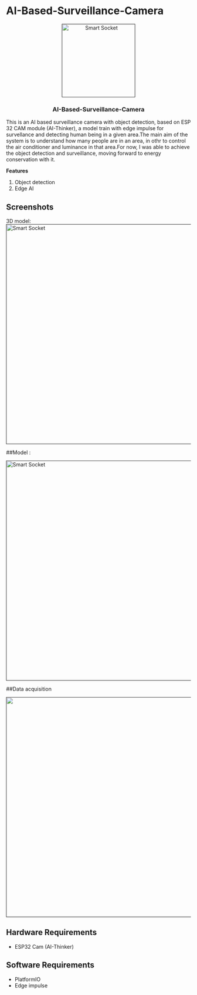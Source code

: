# AI-Based-Surveillance-Camera

<p align="center">
    <a href="" rel="noopener">
        <img width=200px height=200px src = "https://github.com/aliyou-sn/Surveillance-Camera-with-object-detection/blob/main/AI%20surveillance" alt="Smart Socket">
    </a>
</p>

<h3 align="center">AI-Based-Surveillance-Camera</h3>

This is an AI based surveillance camera with object detection, based on ESP 32 CAM module (AI-Thinker), a model train with edge impulse for survellance and detecting human being in a given area.The main aim of the system is to understand how many people are in an area, in othr to control the air conditioner and luminance in that area.For now, I was able to achieve the object detection and surveillance, moving forward to energy conservation with it.

**Features**

1. Object detection
2. Edge AI

## Screenshots

3D model:
<a href="" rel="noopener">
        <img width=1000px height=600px src = "https://github.com/aliyou-sn/Surveillance-Camera-with-object-detection/blob/main/Images/2.jpeg" alt="Smart Socket">
    </a>


##Model :

<a href="" rel="noopener">
        <img width=1000px height=600px src = "https://github.com/aliyou-sn/Surveillance-Camera-with-object-detection/blob/main/Screenshot%202023-07-10%20at%2012.37.00%20PM.png" alt="Smart Socket">
    </a>

##Data acquisition


<a href="" rel="noopener">
        <img width=1000px height=600px src = "https://github.com/aliyou-sn/Surveillance-Camera-with-object-detection/blob/main/Screenshot%202023-07-11%20at%2012.03.59%20PM.png">
    </a>

## Hardware Requirements

* ESP32 Cam (AI-Thinker)

## Software Requirements

* PlatformIO
* Edge impulse
  








